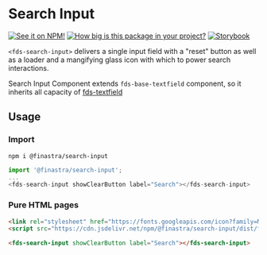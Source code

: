 # Search Input

[![See it on NPM!](https://img.shields.io/npm/v/@finastra/search-input?style=for-the-badge)](https://www.npmjs.com/package/@finastra/search-input)
[![How big is this package in your project?](https://img.shields.io/bundlephobia/minzip/@finastra/search-input?style=for-the-badge)](https://bundlephobia.com/result?p=@finastra/search-input)
[![Storybook](https://shields.io/badge/-Play%20with%20this%20web%20component-2a0481?logo=storybook&style=for-the-badge)](https://finastra.github.io/finastra-design-system/?path=/story/forms-search-input--default-story)

`<fds-search-input>` delivers a single input field with a "reset" button as well as a loader and a mangifying glass icon with which to power search interactions.

Search Input Component extends `fds-base-textfield` component, so it inherits all capacity of [fds-textfield](https://github.com/Finastra/finastra-design-system/blob/master/libs/web-components/textfield/README.md)

## Usage

### Import

```
npm i @finastra/search-input
```

```ts
import '@finastra/search-input';
...
<fds-search-input showClearButton label="Search"></fds-search-input>
```

### Pure HTML pages

```html
<link rel="stylesheet" href="https://fonts.googleapis.com/icon?family=Material+Icons" />
<script src="https://cdn.jsdelivr.net/npm/@finastra/search-input/dist/fds-search-input.js"></script>

<fds-search-input showClearButton label="Search"></fds-search-input>
```
